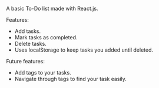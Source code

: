 A basic To-Do list made with React.js.

Features:
<ul>
  <li>Add tasks.</li>
  <li>Mark tasks as completed.</li>
  <li>Delete tasks.</li>
  <li>Uses localStorage to keep tasks you added until deleted.</li>
</ul>

Future features:
<ul>
  <li>Add tags to your tasks.</li>
  <li>Navigate through tags to find your task easily.</li>
</ul>
